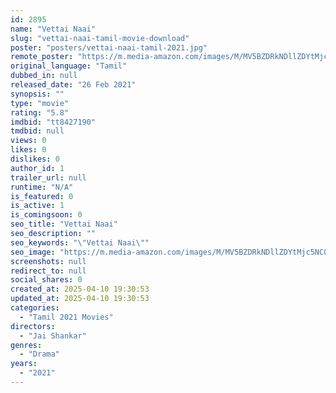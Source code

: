 ```yaml
---
id: 2895
name: "Vettai Naai"
slug: "vettai-naai-tamil-movie-download"
poster: "posters/vettai-naai-tamil-2021.jpg"
remote_poster: "https://m.media-amazon.com/images/M/MV5BZDRkNDllZDYtMjc5NC00NTBiLWEyNzUtMjEwYTNmMzk3ZDU4XkEyXkFqcGc@._V1_SX300.jpg"
original_language: "Tamil"
dubbed_in: null
released_date: "26 Feb 2021"
synopsis: ""
type: "movie"
rating: "5.8"
imdbid: "tt8427190"
tmdbid: null
views: 0
likes: 0
dislikes: 0
author_id: 1
trailer_url: null
runtime: "N/A"
is_featured: 0
is_active: 1
is_comingsoon: 0
seo_title: "Vettai Naai"
seo_description: ""
seo_keywords: "\"Vettai Naai\""
seo_image: "https://m.media-amazon.com/images/M/MV5BZDRkNDllZDYtMjc5NC00NTBiLWEyNzUtMjEwYTNmMzk3ZDU4XkEyXkFqcGc@._V1_SX300.jpg"
screenshots: null
redirect_to: null
social_shares: 0
created_at: 2025-04-10 19:30:53
updated_at: 2025-04-10 19:30:53
categories:
  - "Tamil 2021 Movies"
directors:
  - "Jai Shankar"
genres:
  - "Drama"
years:
  - "2021"
---
```


